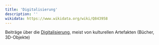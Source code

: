 ```yaml
---
title: 'Digitalisierung'
description: ''
wikidata: https://www.wikidata.org/wiki/Q843958
---
```


Beiträge über die [Digitalisierung](https://de.wikipedia.org/wiki/Digitalisierung), meist von kulturellen Artefakten (Bücher, 3D-Objekte)
